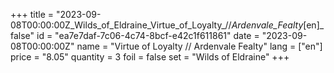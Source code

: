 +++
title = "2023-09-08T00:00:00Z_Wilds_of_Eldraine_Virtue_of_Loyalty_//_Ardenvale_Fealty_[en]_false"
id = "ea7e7daf-7c06-4c74-8bcf-e42c1f611861"
date = "2023-09-08T00:00:00Z"
name = "Virtue of Loyalty // Ardenvale Fealty"
lang = ["en"]
price = "8.05"
quantity = 3
foil = false
set = "Wilds of Eldraine"
+++
